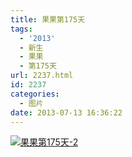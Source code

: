 ```yaml
---
title: 果果第175天
tags:
  - '2013'
  - 新生
  - 果果
  - 第175天
url: 2237.html
id: 2237
categories:
  - 图片
date: 2013-07-13 16:36:22
---
```


[![](http://photo.guolaijie.com/rooufer/uploads/2013/07/果果第175天-2.jpg "果果第175天-2")](http://photo.guolaijie.com/rooufer/uploads/2013/07/果果第175天-2.jpg)